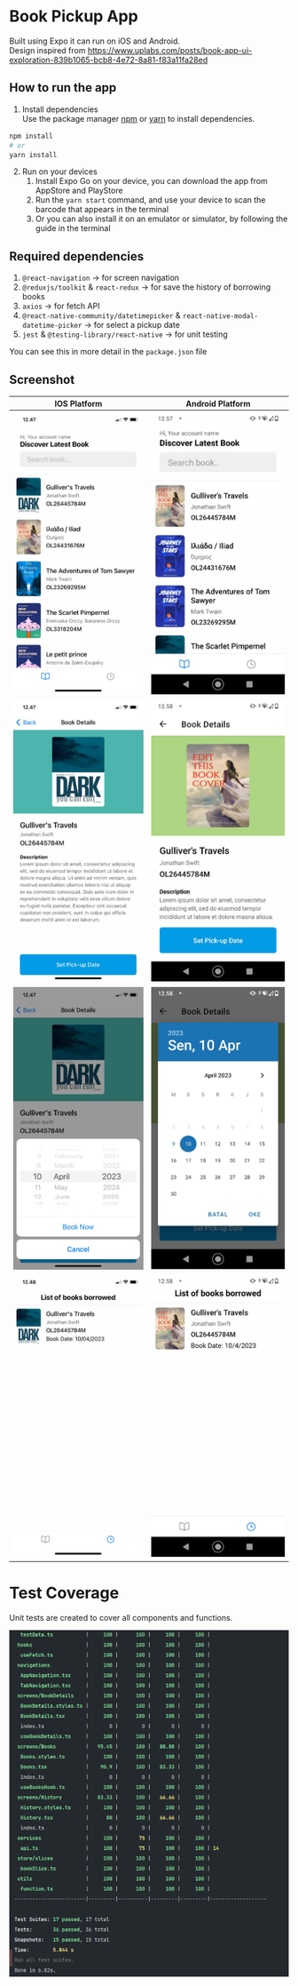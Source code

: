 # Book Pickup App

Built using Expo it can run on iOS and Android. <br>
Design inspired from https://www.uplabs.com/posts/book-app-ui-exploration-839b1065-bcb8-4e72-8a81-f83a11fa28ed

## How to run the app

1. Install dependencies <br>
Use the package manager [npm](https://nodejs.org/en) or [yarn](https://yarnpkg.com/) to install dependencies.

```bash
npm install
# or
yarn install
```
2. Run on your devices <br>
    1. Install Expo Go on your device, you can download the app from AppStore and PlayStore
   2. Run the `yarn start` command, and use your device to scan the barcode that appears in the terminal
   3. Or you can also install it on an emulator or simulator, by following the guide in the terminal

## Required dependencies
1. `@react-navigation` -> for screen navigation
2. `@reduxjs/toolkit` & `react-redux` -> for save the history of borrowing books
3. `axios` -> for fetch API
4. `@react-native-community/datetimepicker` & `react-native-modal-datetime-picker` -> for select a pickup date
5. `jest` & `@testing-library/react-native` -> for unit testing

You can see this in more detail in the `package.json` file

## Screenshot
| IOS Platform                                    | Android Platform                                        |
|-------------------------------------------------|---------------------------------------------------------|
| ![book-list](./book-list.jpeg?raw=true)         | ![book-list](./android-book-list.jpeg?raw=true)         |
| ![book-detail](./book-details.jpeg?raw=true)    | ![book-detail](./android-book-details.jpeg?raw=true)    |
| ![date-pickup](./pickup.jpeg?raw=true)          | ![date-pickup](./android-pickup.jpeg?raw=true)          |
| ![borrowed-list](./borrowed-list.jpeg?raw=true) | ![borrowed-list](./android-borrowed-list.jpeg?raw=true) |

# Test Coverage
Unit tests are created to cover all components and functions.

![coverage](./coverage.png?raw=true)
